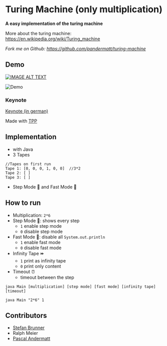# Turing Machine (only multiplication)

**A easy implementation of the turing machine**

More about the turing machine: <https://en.wikipedia.org/wiki/Turing_machine>

*Fork me on Github: <https://github.com/pandermatt/turing-machine>*

## Demo

<div>
  <a href="https://www.youtube.com/watch?v=aHOqqASOnk4"><img src="https://img.youtube.com/vi/aHOqqASOnk4/0.jpg" alt="IMAGE ALT TEXT"></a>
</div>

![Demo](demo.gif)

### Keynote

[Keynote (in german)](https://github.com/pandermatt/turing-machine/blob/master/keynote.tpp)

Made with [TPP](https://github.com/cbbrowne/tpp)

## Implementation

* with Java
* 3 Tapes
```
//Tapes on first run
Tape 1: [0, 0, 0, 1, 0, 0]  //3*2
Tape 2: [ ]
Tape 3: [ ]
```
* Step Mode 🐢  and Fast Mode 🐇

## How to run

- Multiplication: `2*6`
- Step Mode 🐢: shows every step 
    - `1` enable step mode
    - `0` disable step mode
- Fast Mode 🐇: disable all `System.out.println`
    - `1` enable fast mode
    - `0` disable fast mode
- Infinity Tape ⏩
    - `1` print as infinity tape
    - `0` print only content
- Timeout ⏰
    - timeout between the step
```
java Main [multiplication] [step mode] [fast mode] [infinity tape] [timeout]

java Main "2*6" 1
```

## Contributors

- [Stefan Brunner](https://github.com/thecoder95)
- Ralph Meier
- [Pascal Andermatt](https://github.com/pandermatt)
